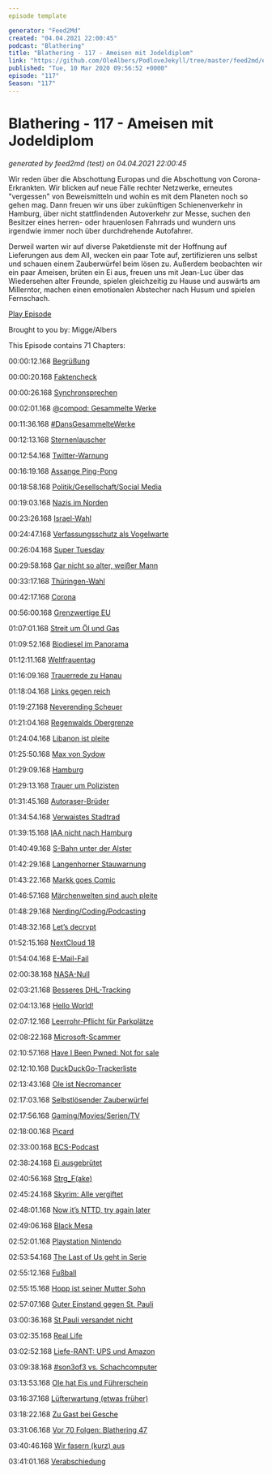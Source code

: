 ```yaml
---
episode template

generator: "Feed2Md"
created: "04.04.2021 22:00:45"
podcast: "Blathering"
title: "Blathering - 117 - Ameisen mit Jodeldiplom"
link: "https://github.com/OleAlbers/PodloveJekyll/tree/master/feed2md/example/export/seasons/5/2020/3/Blathering - 117 - Ameisen mit Jodeldiplom.md"
published: "Tue, 10 Mar 2020 09:56:52 +0000"
episode: "117"
Season: "117"
---
```


# Blathering - 117 - Ameisen mit Jodeldiplom
_generated by feed2md (test) on 04.04.2021 22:00:45_

Wir reden über die Abschottung Europas und die Abschottung von Corona-Erkrankten. Wir blicken auf neue Fälle rechter Netzwerke, erneutes "vergessen" von Beweismitteln und wohin es mit dem Planeten noch so gehen mag. Dann freuen wir uns über zukünftigen Schienenverkehr in Hamburg, über nicht stattfindenden Autoverkehr zur Messe, suchen den Besitzer eines herren- oder hrauenlosen Fahrrads und wundern uns irgendwie immer noch über durchdrehende Autofahrer.

Derweil warten wir auf diverse Paketdienste mit der Hoffnung auf Lieferungen aus dem All, wecken ein paar Tote auf, zertifizieren uns selbst und schauen einem Zauberwürfel beim lösen zu. Außerdem beobachten wir ein paar Ameisen, brüten ein Ei aus, freuen uns mit Jean-Luc über das Wiedersehen alter Freunde, spielen gleichzeitig zu Hause und auswärts am Millerntor, machen einen emotionalen Abstecher nach Husum und spielen Fernschach.

[Play Episode](https://www.blathering.de/podlove/file/1146/s/feed/c/mp3/blathering_117.mp3)

Brought to you by: Migge/Albers

This Episode contains 71 Chapters:


00:00:12.168 [Begrüßung]()

00:00:20.168 [Faktencheck]()

00:00:26.168 [Synchronsprechen](https://twitter.com/kassettenbox/status/1231582208399466497)

00:02:01.168 [@compod: Gesammelte Werke](https://twitter.com/search?q=(from%3Acompod)%20(%40blathering_pod)%20until%3A2020-03-10%20since%3A2020-03-03&src=typed_query&f=live)

00:11:36.168 [#DansGesammelteWerke](https://twitter.com/search?q=(from%3Aevildanwallace)%20(%40blathering_pod)%20until%3A2020-03-10%20since%3A2020-03-03&src=typed_query&f=live)

00:12:13.168 [Sternenlauscher](https://www.bleepingcomputer.com/news/software/seti-home-search-for-alien-life-project-shuts-down-after-21-years/)

00:12:54.168 [Twitter-Warnung](https://www.dw.com/de/donald-trump-twitter-und-ein-manipuliertes-video/a-52689016)

00:16:19.168 [Assange Ping-Pong](https://www.heise.de/newsticker/meldung/Assange-Mutmassliches-schwedisches-Opfer-fordert-Ruecktritt-des-UN-Folterexperten-4679028.html)

00:18:58.168 [Politik/Gesellschaft/Social Media]()

00:19:03.168 [Nazis im Norden](https://www.ndr.de/nachrichten/schleswig-holstein/Razzia-gegen-Neonazis-in-Schleswig-Holstein,razzia1428.html)

00:23:26.168 [Israel-Wahl](https://www.tagesschau.de/ausland/wahl-israel-129.html)

00:24:47.168 [Verfassungsschutz als Vogelwarte](https://taz.de/AfD-im-Visier-des-Verfassungsschutzes/!5669447/)

00:26:04.168 [Super Tuesday](https://www.t-online.de/nachrichten/ausland/usa/id_87454120/analyse-zum-super-tuesday-joe-biden-uebertrifft-alle-erwartungen.html)

00:29:58.168 [Gar nicht so alter, weißer Mann](https://twitter.com/Nilzenburger/status/1235891076109647873)

00:33:17.168 [Thüringen-Wahl](https://twitter.com/vonDobrowolski/status/1235247372877418498)

00:42:17.168 [Corona](https://www.ndr.de/nachrichten/info/podcast4684.html)

00:56:00.168 [Grenzwertige EU](https://www.deutschlandfunk.de/der-tag-brennpunkt-griechische-grenze.3415.de.html?dram:article_id=471457)

01:07:01.168 [Streit um Öl und Gas](https://www.heise.de/tp/features/Tuerkischer-Krieg-um-Gas-und-Oel-im-oestlichen-Mittelmeer-4675592.html)

01:09:52.168 [Biodiesel im Panorama](https://daserste.ndr.de/panorama/archiv/2020/Biodiesel-Urwaldvernichtung-fuers-Klima,palmoel138.html)

01:12:11.168 [Weltfrauentag](https://twitter.com/dasnuf/status/1236672843615739904)

01:16:09.168 [Trauerrede zu Hanau](https://www.youtube.com/watch?v=bZzaus-0a8U)

01:18:04.168 [Links gegen reich](https://www.volksverpetzer.de/analyse/reiche-erschiessen/)

01:19:27.168 [Neverending Scheuer](https://www.tagesspiegel.de/politik/radverkehrspolitik-ausgebremst-scheuer-nutzt-radwege-geld-fuer-neue-strassen/25624844.html)

01:21:04.168 [Regenwalds Obergrenze](https://www.theguardian.com/environment/2020/mar/04/tropical-forests-losing-their-ability-to-absorb-carbon-study-finds)

01:24:04.168 [Libanon ist pleite](https://www.spiegel.de/wirtschaft/soziales/der-libanon-steht-vor-dem-staatsbankrott-a-a3f3ea2f-10de-40fe-9d78-a2efe43b052a)

01:25:50.168 [Max von Sydow](https://de.wikipedia.org/wiki/Max_von_Sydow)

01:29:09.168 [Hamburg]()

01:29:13.168 [Trauer um Polizisten](https://www.ndr.de/nachrichten/hamburg/Im-Einsatz-verletzter-Polizist-in-Hamburg-ist-tot,unfall14524.html)

01:31:45.168 [Autoraser-Brüder](https://www.t-online.de/region/hamburg/news/id_87448898/hamburg-brueder-liefern-sich-brutales-autorennen-.html)

01:34:54.168 [Verwaistes Stadtrad](https://twitter.com/tmigge/status/1235899080905236480)

01:39:15.168 [IAA nicht nach Hamburg](https://www.tagesschau.de/wirtschaft/iaa-muenchen-103.html)

01:40:49.168 [S-Bahn unter der Alster](https://www.hamburg1.de/nachrichten/44079/Neuer_Citytunnel_fuer_Hamburgs_S_Bahn.html)

01:42:29.168 [Langenhorner Stauwarnung](https://www.ndr.de/nachrichten/hamburg/Grossbaustelle-in-Langenhorn-sorgt-fuer-Behinderungen,baustelle870.html)

01:43:22.168 [Markk goes Comic](https://markk-hamburg.de/veranstaltungen/charlots-comicwerkstatt-comics-der-zukunft/)

01:46:57.168 [Märchenwelten sind auch pleite](https://www.hamburg1.de/nachrichten/44090/Maerchenwelten)

01:48:29.168 [Nerding/Coding/Podcasting]()

01:48:32.168 [Let’s decrypt](https://www.golem.de/news/tls-let-s-encrypt-muss-drei-millionen-zertifikate-zurueckziehen-2003-146999.html)

01:52:15.168 [NextCloud 18](https://twitter.com/stammtischphilo/status/1235244865094643713)

01:54:04.168 [E-Mail-Fail](https://www.mcseboard.de/topic/211299-exchange-2016-lehnt-e-mail-ab-wenn-eine-e-mail-adresse-ung%C3%BCltig/)

02:00:38.168 [NASA-Null](https://twitter.com/stammtischphilo/status/1235252250496335873)

02:03:21.168 [Besseres DHL-Tracking](https://www.golem.de/news/deutsche-post-dhl-bringt-mehr-details-bei-sendungsverfolgung-von-paketen-2003-146995.html)

02:04:13.168 [Hello World!](https://twitter.com/stammtischphilo/status/1235853364857942016)

02:07:12.168 [Leerrohr-Pflicht für Parkplätze](https://www.golem.de/news/gesetzentwurf-beschlossen-leerrohre-fuer-ladestellen-werden-pflicht-2003-147031.html)

02:08:22.168 [Microsoft-Scammer](https://www.golem.de/news/callcenter-sicherheitsexperte-hackt-microsoft-betrueger-2003-147058.html)

02:10:57.168 [Have I Been Pwned: Not for sale](https://www.golem.de/news/password-leak-checker-have-i-been-pwned-wird-doch-nicht-verkauft-2003-146983.html)

02:12:10.168 [DuckDuckGo-Trackerliste](https://www.golem.de/news/tracker-radar-duck-duck-go-gibt-liste-fuer-tracker-blocker-frei-2003-147084.html)

02:13:43.168 [Ole ist Necromancer](https://twitter.com/stammtischphilo/status/1235456390577209344)

02:17:03.168 [Selbstlösender Zauberwürfel](https://www.heise.de/make/meldung/Schwebender-Zauberwuerfel-loest-sich-selbst-4675728.html)

02:17:56.168 [Gaming/Movies/Serien/TV]()

02:18:00.168 [Picard](https://twitter.com/dunderklumpen80/status/1235885252658245634)

02:33:00.168 [BCS-Podcast](https://podcasts.apple.com/us/podcast/503-better-call-saul-insider/id966297954?i=1000467359181)

02:38:24.168 [Ei ausgebrütet](https://twitter.com/stammtischphilo/status/1234219723941982213)

02:40:56.168 [Strg_F(ake)](https://www.dwdl.de/magazin/76485/was_ist_dran_an_den_fakevorwuerfen_gegen_joko__klaas/)

02:45:24.168 [Skyrim: Alle vergiftet](https://www.derstandard.at/story/2000115321101/spiel-lahmgelegt-youtuber-vergiftete-saemtliche-bewohner-von-skyrim)

02:48:01.168 [Now it’s NTTD, try again later](https://twitter.com/007/status/1235248760260874241)

02:49:06.168 [Black Mesa](https://www.golem.de/news/half-life-black-mesa-angespielt-good-morning-mr-freeman-2003-147062.html)

02:52:01.168 [Playstation Nintendo](https://www.golem.de/news/retrogaming-kaeufer-bezahlt-360-000-us-dollar-fuer-nintendo-playstation-2003-147103.html)

02:53:54.168 [The Last of Us geht in Serie](https://www.golem.de/news/playstation-productions-das-erste-the-last-of-us-wird-zur-tv-serie-2003-147085.html)

02:55:12.168 [Fußball]()

02:55:15.168 [Hopp ist seiner Mutter Sohn](https://twitter.com/WummsSportshow/status/1235313479881494528)

02:57:07.168 [Guter Einstand gegen St. Pauli](https://photos.app.goo.gl/i3Z6ooatvzosdS1j6)

03:00:36.168 [St.Pauli versandet nicht](https://www.fcstpauli.com/news/der-fc-st-pauli-holt-einen-punkt-beim-sv-sandhausen-1920/)

03:02:35.168 [Real Life]()

03:02:52.168 [Liefe-RANT: UPS und Amazon](https://twitter.com/tmigge/status/1234739644148875264)

03:09:38.168 [#son3of3 vs. Schachcomputer](https://twitter.com/tmigge/status/1235869183482580993)

03:13:53.168 [Ole hat Eis und Führerschein](https://twitter.com/stammtischphilo/status/1235474538189803521)

03:16:37.168 [Lüfterwartung (etwas früher)](https://twitter.com/stammtischphilo/status/1235476728056811520)

03:18:22.168 [Zu Gast bei Gesche](https://twitter.com/tmigge/status/1237001425735036928)

03:31:06.168 [Vor 70 Folgen: Blathering 47](https://www.blathering.de/2018/03/blathering-047-vielen-dank-fuer-die-blumen/)

03:40:46.168 [Wir fasern (kurz) aus]()

03:41:01.168 [Verabschiedung]()


